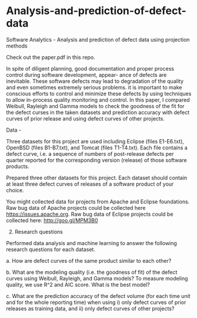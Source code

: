 # Analysis-and-prediction-of-defect-data
Software Analytics - Analysis and prediction of defect data using projection methods

Check out the paper.pdf in this repo.

In spite of diligent planning, good documentation and proper process control during software development, appear- ance of defects are inevitable. 
These software defects may lead to degradation of the quality and even sometimes extremely serious problems. it is important to make conscious efforts to control and minimize these defects by using techniques to allow in-process quality monitoring and control. 
In this paper, I compared Weibull, Rayleigh and Gamma models to check the goodness of the fit for the defect curses in the taken datasets and prediction accuracy with defect curves of prior release and using defect curves of other projects. 

Data - 

Three datasets for this project are used including Eclipse (files E1-E6.txt), OpenBSD (files B1-B7.txt), and Tomcat (files T1-T4.txt). Each file contains a defect curve, i.e. a sequence of numbers of post-release defects per quarter reported for the corresponding version (release) of those software products.

Prepared three other datasets for this project. Each dataset should contain at least three defect curves of releases of a software product of your choice.

You might collected data for projects from Apache and Eclipse foundations. Raw bug data of Apache projects could be collected here https://issues.apache.org. Raw bug data of Eclipse projects could be collected here: http://goo.gl/MPM3B0

2. Research questions

Performed data analysis and machine learning to answer the following research questions for each dataset.

a. How are defect curves of the same product similar to each other?

b. What are the modeling quality (i.e. the goodness of fit) of the defect curves using Weibull, Rayleigh, and Gamma models? To measure modeling quality, we use R^2 and AIC score. What is the best model?

c. What are the prediction accuracy of the defect volume (for each time unit and for the whole reporting time) when using i) only defect curves of prior releases as training data, and ii) only defect curves of other projects?
